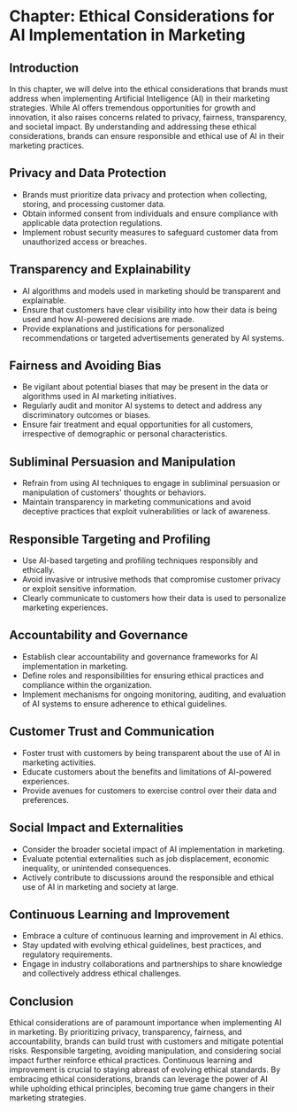 Chapter: Ethical Considerations for AI Implementation in Marketing
==================================================================

Introduction
------------

In this chapter, we will delve into the ethical considerations that brands must address when implementing Artificial Intelligence (AI) in their marketing strategies. While AI offers tremendous opportunities for growth and innovation, it also raises concerns related to privacy, fairness, transparency, and societal impact. By understanding and addressing these ethical considerations, brands can ensure responsible and ethical use of AI in their marketing practices.

Privacy and Data Protection
---------------------------

* Brands must prioritize data privacy and protection when collecting, storing, and processing customer data.
* Obtain informed consent from individuals and ensure compliance with applicable data protection regulations.
* Implement robust security measures to safeguard customer data from unauthorized access or breaches.

Transparency and Explainability
-------------------------------

* AI algorithms and models used in marketing should be transparent and explainable.
* Ensure that customers have clear visibility into how their data is being used and how AI-powered decisions are made.
* Provide explanations and justifications for personalized recommendations or targeted advertisements generated by AI systems.

Fairness and Avoiding Bias
--------------------------

* Be vigilant about potential biases that may be present in the data or algorithms used in AI marketing initiatives.
* Regularly audit and monitor AI systems to detect and address any discriminatory outcomes or biases.
* Ensure fair treatment and equal opportunities for all customers, irrespective of demographic or personal characteristics.

Subliminal Persuasion and Manipulation
--------------------------------------

* Refrain from using AI techniques to engage in subliminal persuasion or manipulation of customers' thoughts or behaviors.
* Maintain transparency in marketing communications and avoid deceptive practices that exploit vulnerabilities or lack of awareness.

Responsible Targeting and Profiling
-----------------------------------

* Use AI-based targeting and profiling techniques responsibly and ethically.
* Avoid invasive or intrusive methods that compromise customer privacy or exploit sensitive information.
* Clearly communicate to customers how their data is used to personalize marketing experiences.

Accountability and Governance
-----------------------------

* Establish clear accountability and governance frameworks for AI implementation in marketing.
* Define roles and responsibilities for ensuring ethical practices and compliance within the organization.
* Implement mechanisms for ongoing monitoring, auditing, and evaluation of AI systems to ensure adherence to ethical guidelines.

Customer Trust and Communication
--------------------------------

* Foster trust with customers by being transparent about the use of AI in marketing activities.
* Educate customers about the benefits and limitations of AI-powered experiences.
* Provide avenues for customers to exercise control over their data and preferences.

Social Impact and Externalities
-------------------------------

* Consider the broader societal impact of AI implementation in marketing.
* Evaluate potential externalities such as job displacement, economic inequality, or unintended consequences.
* Actively contribute to discussions around the responsible and ethical use of AI in marketing and society at large.

Continuous Learning and Improvement
-----------------------------------

* Embrace a culture of continuous learning and improvement in AI ethics.
* Stay updated with evolving ethical guidelines, best practices, and regulatory requirements.
* Engage in industry collaborations and partnerships to share knowledge and collectively address ethical challenges.

Conclusion
----------

Ethical considerations are of paramount importance when implementing AI in marketing. By prioritizing privacy, transparency, fairness, and accountability, brands can build trust with customers and mitigate potential risks. Responsible targeting, avoiding manipulation, and considering social impact further reinforce ethical practices. Continuous learning and improvement is crucial to staying abreast of evolving ethical standards. By embracing ethical considerations, brands can leverage the power of AI while upholding ethical principles, becoming true game changers in their marketing strategies.
